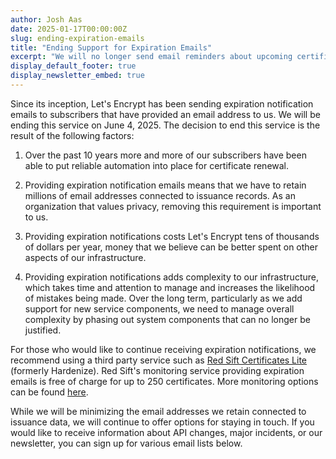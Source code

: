```yaml
---
author: Josh Aas
date: 2025-01-17T00:00:00Z
slug: ending-expiration-emails
title: "Ending Support for Expiration Emails"
excerpt: "We will no longer send email reminders about upcoming certificate expirations."
display_default_footer: true
display_newsletter_embed: true
---
```


Since its inception, Let's Encrypt has been sending expiration notification emails to subscribers that have provided an email address to us. We will be ending this service on June 4, 2025. The decision to end this service is the result of the following factors:

1. Over the past 10 years more and more of our subscribers have been able to put reliable automation into place for certificate renewal.

2. Providing expiration notification emails means that we have to retain millions of email addresses connected to issuance records. As an organization that values privacy, removing this requirement is important to us.

3. Providing expiration notifications costs Let's Encrypt tens of thousands of dollars per year, money that we believe can be better spent on other aspects of our infrastructure.

4. Providing expiration notifications adds complexity to our infrastructure, which takes time and attention to manage and increases the likelihood of mistakes being made. Over the long term, particularly as we add support for new service components, we need to manage overall complexity by phasing out system components that can no longer be justified.

For those who would like to continue receiving expiration notifications, we recommend using a third party service such as [Red Sift Certificates Lite](https://redsift.com/pulse-platform/certificates-lite) (formerly Hardenize). Red Sift's monitoring service providing expiration emails is free of charge for up to 250 certificates. More monitoring options can be found [here](/docs/monitoring-options).

While we will be minimizing the email addresses we retain connected to issuance data, we will continue to offer options for staying in touch. If you would like to receive information about API changes, major incidents, or our newsletter, you can sign up for various email lists below.